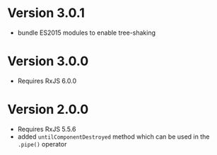 
# Version 3.0.1

- bundle ES2015 modules to enable tree-shaking


# Version 3.0.0

- Requires RxJS 6.0.0


# Version 2.0.0

- Requires RxJS 5.5.6
- added `untilComponentDestroyed` method which can be used in the `.pipe()` operator
